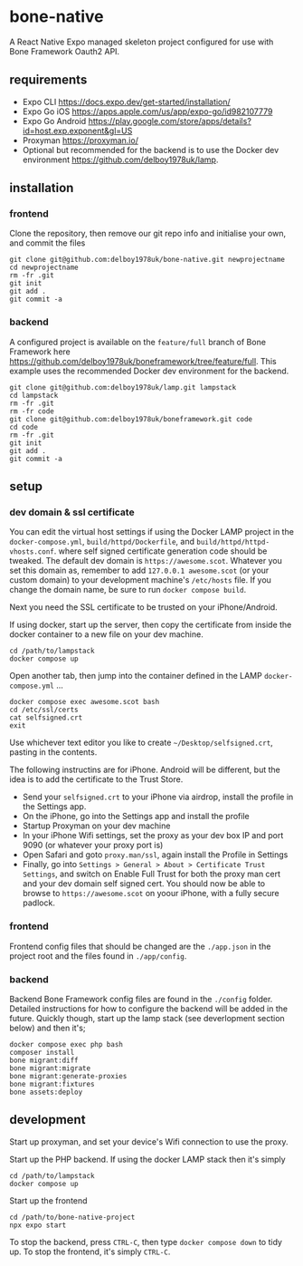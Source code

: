 # bone-native
A React Native Expo managed skeleton project configured for use with Bone Framework Oauth2 API.
## requirements
 - Expo CLI https://docs.expo.dev/get-started/installation/
 - Expo Go iOS https://apps.apple.com/us/app/expo-go/id982107779 
 - Expo Go Android https://play.google.com/store/apps/details?id=host.exp.exponent&gl=US 
 - Proxyman https://proxyman.io/ 
 - Optional but recommended for the backend is to use the Docker dev environment https://github.com/delboy1978uk/lamp.
## installation
### frontend
Clone the repository, then remove our git repo info and initialise your own, and commit the files
```
git clone git@github.com:delboy1978uk/bone-native.git newprojectname
cd newprojectname
rm -fr .git
git init
git add .
git commit -a
```
### backend
A configured project is available on the `feature/full` branch of Bone Framework here 
https://github.com/delboy1978uk/boneframework/tree/feature/full. 
This example uses the recommended Docker dev environment for the backend.
```
git clone git@github.com:delboy1978uk/lamp.git lampstack
cd lampstack
rm -fr .git
rm -fr code
git clone git@github.com:delboy1978uk/boneframework.git code
cd code
rm -fr .git
git init
git add .
git commit -a
```
## setup
### dev domain & ssl certificate 
You can edit the virtual host settings if using the Docker LAMP project in the `docker-compose.yml`, `build/httpd/Dockerfile`,
and `build/httpd/httpd-vhosts.conf`.
where self signed certificate generation code should be tweaked. The default dev domain is `https://awesome.scot`. Whatever you set
this domain as, remember to add `127.0.0.1 awesome.scot` (or your custom domain) to your development machine's `/etc/hosts` file.
If you change the domain name, be sure to run `docker compose build`.

Next you need the SSL certificate to be trusted on your iPhone/Android.

If using docker, start up the server, then copy the certificate from inside the docker container to a new file 
on your dev machine.
```
cd /path/to/lampstack
docker compose up
```
Open another tab, then jump into the container defined in the LAMP `docker-compose.yml` ...
```
docker compose exec awesome.scot bash
cd /etc/ssl/certs
cat selfsigned.crt
exit
```
Use whichever text editor you like to create `~/Desktop/selfsigned.crt`, pasting in the contents.

The following instructins are for iPhone. Android will be different, but the idea is to add the certificate to the Trust Store.

- Send your `selfsigned.crt` to your iPhone via airdrop, install the profile in the Settings app.
- On the iPhone, go into the Settings app and install the profile
- Startup Proxyman on your dev machine
- In your iPhone Wifi settings, set the proxy as your dev box IP and port 9090 (or whatever your proxy port is)
- Open Safari and goto `proxy.man/ssl`, again install the Profile in Settings
- Finally, go into `Settings > General > About > Certificate Trust Settings`, and switch on Enable Full Trust for both the proxy man cert and your dev domain self signed cert.
You should now be able to browse to `https://awesome.scot` on yoour iPhone, with a fully secure padlock.
### frontend
Frontend config files that should be changed are the `./app.json` in the project root and the files found in `./app/config`.
### backend
Backend Bone Framework config files are found in the `./config` folder.
Detailed instructions for how to configure the backend will be added in the future.
Quickly though, start up the lamp stack (see deverlopment section below) and then it's;
```
docker compose exec php bash
composer install
bone migrant:diff
bone migrant:migrate
bone migrant:generate-proxies
bone migrant:fixtures
bone assets:deploy
```
## development
Start up proxyman, and set your device's Wifi connection to use the proxy.

Start up the PHP backend. If using the docker LAMP stack then it's simply
```
cd /path/to/lampstack
docker compose up
```
Start up the frontend
```
cd /path/to/bone-native-project
npx expo start
```
To stop the backend, press `CTRL-C`, then type `docker compose down` to tidy up. To stop the  frontend, it's simply `CTRL-C`.

